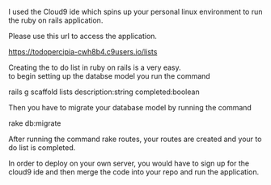 I used the Cloud9 ide which spins up your personal linux environment to run the ruby on rails application. 


Please use this url to access the application.

https://todopercipia-cwh8b4.c9users.io/lists


Creating the to do list in ruby on rails is a very easy.  
to begin setting up the databse model you run the command

rails g scaffold lists description:string completed:boolean

Then you have to migrate your database model by running the command

rake db:migrate

After running the command rake routes, your routes are created and your to do list is completed.

In order to deploy on your own server, you would have to sign up for the cloud9 ide and then merge the code into your repo and run the application.